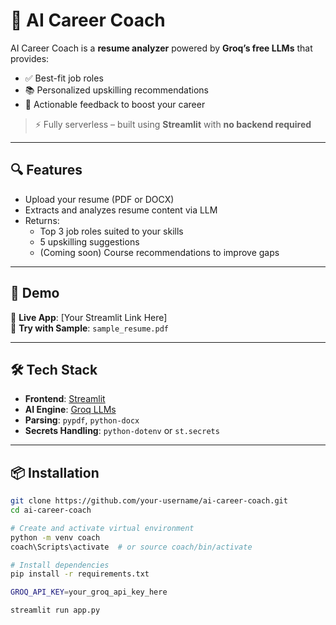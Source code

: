 # 🧠 AI Career Coach

AI Career Coach is a **resume analyzer** powered by **Groq’s free LLMs** that provides:

- ✅ Best-fit job roles  
- 📚 Personalized upskilling recommendations  
- 🎯 Actionable feedback to boost your career

> ⚡ Fully serverless – built using **Streamlit** with **no backend required**

---

## 🔍 Features

- Upload your resume (PDF or DOCX)
- Extracts and analyzes resume content via LLM
- Returns:
  - Top 3 job roles suited to your skills
  - 5 upskilling suggestions
  - (Coming soon) Course recommendations to improve gaps

---

## 🚀 Demo

🔗 **Live App**: [Your Streamlit Link Here]  
📄 **Try with Sample**: `sample_resume.pdf`

---

## 🛠️ Tech Stack

- **Frontend**: [Streamlit](https://streamlit.io)  
- **AI Engine**: [Groq LLMs](https://console.groq.com)  
- **Parsing**: `pypdf`, `python-docx`  
- **Secrets Handling**: `python-dotenv` or `st.secrets`

---

## 📦 Installation

```bash
git clone https://github.com/your-username/ai-career-coach.git
cd ai-career-coach

# Create and activate virtual environment
python -m venv coach
coach\Scripts\activate  # or source coach/bin/activate

# Install dependencies
pip install -r requirements.txt

GROQ_API_KEY=your_groq_api_key_here

streamlit run app.py
